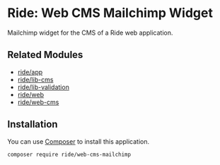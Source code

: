 # Ride: Web CMS Mailchimp Widget

Mailchimp widget for the CMS of a Ride web application.

## Related Modules

- [ride/app](https://github.com/all-ride/ride-app)
- [ride/lib-cms](https://github.com/all-ride/ride-lib-cms)
- [ride/lib-validation](https://github.com/all-ride/ride-lib-validation)
- [ride/web](https://github.com/all-ride/ride-web)
- [ride/web-cms](https://github.com/all-ride/ride-web-cms)

## Installation

You can use [Composer](http://getcomposer.org) to install this application.

```
composer require ride/web-cms-mailchimp
```
